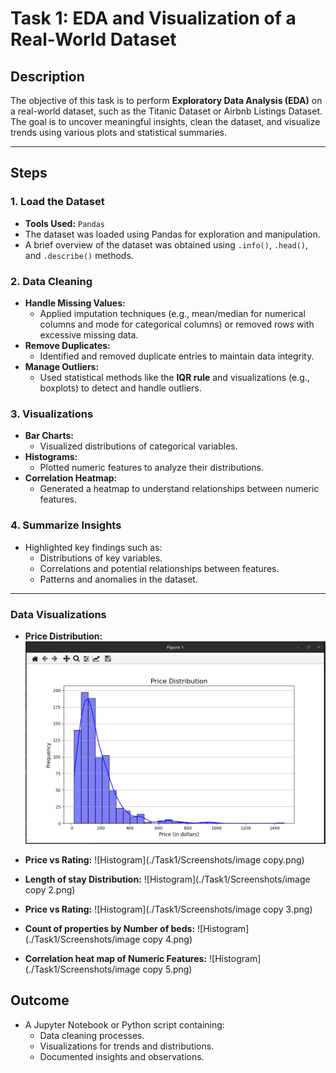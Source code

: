 # Task 1: EDA and Visualization of a Real-World Dataset

## Description
The objective of this task is to perform **Exploratory Data Analysis (EDA)** on a real-world dataset, such as the Titanic Dataset or Airbnb Listings Dataset. The goal is to uncover meaningful insights, clean the dataset, and visualize trends using various plots and statistical summaries.

---

## Steps

### 1. Load the Dataset
- **Tools Used:** `Pandas`
- The dataset was loaded using Pandas for exploration and manipulation.
- A brief overview of the dataset was obtained using `.info()`, `.head()`, and `.describe()` methods.

### 2. Data Cleaning
- **Handle Missing Values:**
  - Applied imputation techniques (e.g., mean/median for numerical columns and mode for categorical columns) or removed rows with excessive missing data.
- **Remove Duplicates:**
  - Identified and removed duplicate entries to maintain data integrity.
- **Manage Outliers:**
  - Used statistical methods like the **IQR rule** and visualizations (e.g., boxplots) to detect and handle outliers.

### 3. Visualizations
- **Bar Charts:**
  - Visualized distributions of categorical variables.
- **Histograms:**
  - Plotted numeric features to analyze their distributions.
- **Correlation Heatmap:**
  - Generated a heatmap to understand relationships between numeric features.

### 4. Summarize Insights
- Highlighted key findings such as:
  - Distributions of key variables.
  - Correlations and potential relationships between features.
  - Patterns and anomalies in the dataset.

---
### Data Visualizations
- **Price Distribution:**
  ![Bar Chart](./Task1/Screenshots/image.png)

- **Price vs Rating:**
  ![Histogram](./Task1/Screenshots/image copy.png)

- **Length of stay Distribution:**
  ![Histogram](./Task1/Screenshots/image copy 2.png)

- **Price vs Rating:**
  ![Histogram](./Task1/Screenshots/image copy 3.png)

- **Count of properties by Number of beds:**
  ![Histogram](./Task1/Screenshots/image copy 4.png)

- **Correlation heat map of Numeric Features:**
  ![Histogram](./Task1/Screenshots/image copy 5.png)

## Outcome
- A Jupyter Notebook or Python script containing:
  - Data cleaning processes.
  - Visualizations for trends and distributions.
  - Documented insights and observations.